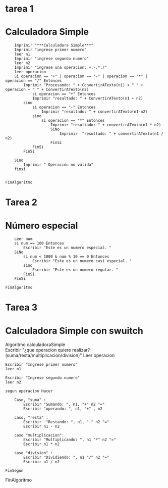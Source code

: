 # tarea 1
# Calculadora Simple

```Algoritmo calculadoraSimple
	Imprimir "***Calculadora Simple***"
	Imprimir "ingrese primer numero"
	leer n1
	Imprimir "ingrese segundo numero"
	leer n2
	Imprimir "ingrese una operacion: +.-,*,/"
	leer operacion
	Si operacion == "+" | operacion == "-" | operacion == "*" | operacion == "/" Entonces
		Imprimir "Procesando: " + ConvertirATexto(n1) + " " + operacion + " " + ConvertirATexto(n2) 
			si operacion == "+" Entonces
			Imprimir "resultado: " + ConvertirATexto(n1 + n2)
		sino 
			si operacion == "-" Entonces
				Imprimir "resultado: " + convertirATexto(n1-n2)
			sino 
				si operacion == "*" Entonces
					Imprimir "resultado: " + convertirATexto(n1 * n2)
					SiNo
						Imprimir  "resultado: " + convertirATexto(n1 / n2)
					FinSi
			FinSi
		FinSi
		
	Sino 
		Imprimir " Operación no válida" 
	finsi
	
	
FinAlgoritmo
```

# Tarea 2
# Número especial
```Algoritmo NumeroEspecial
	Leer num
	si num == 100 Entonces
		Escribir "Este es un numero especial. "
	SiNo
		si num < 1000 & num % 10 == 0 Entonces
			Escribir "Este es un numero casi especial. "
		sino 
			Escribir "Este es un numero regular. "
		FinSi
	FinSi
	
FinAlgoritmo
```

# Tarea 3
# Calculadora Simple con swuitch

Algoritmo calculadoraSimple  
	Escribir "¿que operacion quiere realizar? (suma/resta/multiplicacion/division)"
	Leer operacion
	
	Escribir "Ingrese primer numero"
	leer n1
	
	Escribir "Ingrese segundo numero"
	leer n2
	
	segun operacion Hacer
		
		Caso, "suma" :
			Escribir "Sumando: ", n1, "+" n2 "="
			Escribir "operando: ", n1, "+" , n2
		
		caso, "resta" :
			Escribir  "Restando: ", n1, "-" n2 "="
			Escribir n1 - n2
			
        caso "multiplicacion":
			Escribir "Multiplicando: ", n1 "*" n2 "="
			Escribir n1 * n2  
			
		caso "division" :
			Escribir "Dividiendo: ", n1 "/" n2 "=" 
			Escribir n1 / n2	
			
	FinSegun
FinAlgoritmo 

